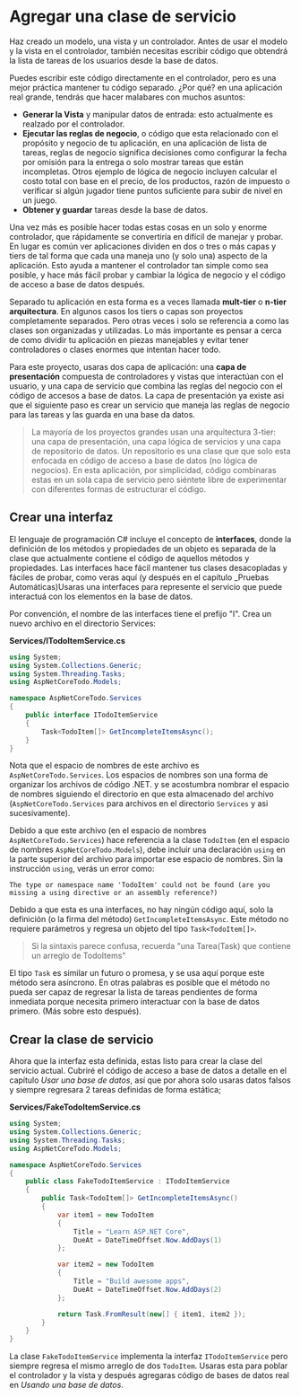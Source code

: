 # Agregar una clase de servicio

Haz creado un modelo, una vista y un controlador. Antes de usar el modelo y la vista en el controlador, también necesitas escribir código que obtendrá la lista de tareas de los usuarios desde la base de datos.

Puedes escribir este código directamente en el controlador, pero es una mejor práctica mantener tu código separado. ¿Por qué? en una aplicación real grande, tendrás que hacer malabares con muchos asuntos:

* **Generar la Vista** y manipular datos de entrada: esto actualmente es realzado por el controlador.
* **Ejecutar las reglas de negocio**, o código que esta relacionado con el propósito y negocio de tu aplicación, en una aplicación de lista de tareas, reglas de negocio significa decisiones como configurar la fecha por omisión para la entrega o solo mostrar tareas que están incompletas. Otros ejemplo de lógica de negocio incluyen calcular el costo total con base en el precio, de los productos, razón de impuesto o verificar si algún jugador tiene puntos suficiente para subir de nivel en un juego.
* **Obtener y guardar** tareas desde la base de datos.

Una vez más es posible hacer todas estas cosas en un solo y enorme controlador, que rápidamente se convertiría en difícil de manejar y probar. En lugar es común ver aplicaciones dividen en dos o tres o más capas y tiers de tal forma que cada una maneja uno (y solo una) aspecto de la aplicación. Esto ayuda a mantener el controlador tan simple como sea posible, y hace más fácil probar y cambiar la lógica de negocio y el código de acceso a base de datos después.

Separado tu aplicación en esta forma es a veces llamada **mult-tier** o **n-tier arquitectura**. En algunos casos los tiers o capas son proyectos completamente separados. Pero otras veces i solo se referencia a como las clases son organizadas y utilizadas. Lo más importante es pensar a cerca de como dividir tu aplicación en piezas manejables y evitar tener controladores o clases enormes que intentan hacer todo.

Para este proyecto, usaras dos capa de aplicación: una **capa de presentación** compuesta de controladores y vistas que interactúan con el usuario, y una capa de servicio que combina las reglas del negocio con el código de accesos a base de datos. La capa de presentación ya existe asi que el siguiente paso es crear un servicio que maneja las reglas de negocio para las tareas y las guarda en una base da datos.

> La mayoría de los proyectos grandes usan una arquitectura 3-tier: una capa de presentación, una capa lógica de servicios y una capa de repositorio de datos. Un repositorio es una clase que que solo esta enfocada en código de acceso a base de datos (no lógica de negocios). En esta aplicación, por simplicidad, código combinaras estas en un sola capa de servicio pero siéntete libre de experimentar con diferentes formas de estructurar el código.

## Crear una interfaz

El lenguaje de programación C# incluye el concepto de **interfaces**, donde la definición de los métodos y propiedades de un objeto es separada de la clase que actualmente contiene el código de aquellos métodos y propiedades. Las interfaces hace fácil mantener tus clases desacopladas y fáciles de probar, como veras aquí (y después en el capítulo _Pruebas Automáticas)Usaras una interfaces para represente el servicio que puede interactuá con los elementos en la base de datos.

Por convención, el nombre de las interfaces tiene el prefijo "I". Crea un nuevo archivo en el directorio Services:

**Services/ITodoItemService.cs**

```csharp
using System;
using System.Collections.Generic;
using System.Threading.Tasks;
using AspNetCoreTodo.Models;

namespace AspNetCoreTodo.Services
{
    public interface ITodoItemService
    {
        Task<TodoItem[]> GetIncompleteItemsAsync();
    }
}
```

Nota que el espacio de nombres de este archivo es `AspNetCoreTodo.Services`. Los espacios de nombres son una forma de organizar los archivos de código .NET. y se acostumbra nombrar el espacio de nombres siguiendo el directorio en que esta almacenado del archivo (`AspNetCoreTodo.Services` para archivos en el directorio  `Services` y asi sucesivamente).

Debido a que este archivo (en el espacio de nombres `AspNetCoreTodo.Services`) hace referencia a la clase `TodoItem` (en el espacio de nombres `AspNetCoreTodo.Models`), debe incluir una declaración `using` en la parte superior del archivo para importar ese espacio de nombres. Sin la instrucción `using`, verás un error como:

```
The type or namespace name 'TodoItem' could not be found (are you missing a using directive or an assembly reference?)
```

Debido a que esta es una interfaces, no hay ningún código aquí, solo la definición (o la firma del método) `GetIncompleteItemsAsync`. Este método no requiere parámetros y regresa un objeto del tipo  `Task<TodoItem[]>`.

> Si la sintaxis parece confusa, recuerda "una Tarea(Task) que contiene un arreglo de TodoItems"

El tipo `Task` es similar un futuro o promesa, y se usa aquí porque este método sera asíncrono. En otras palabras es posible que el método no pueda ser capaz de regresar la lista de tareas pendientes de forma inmediata porque necesita primero interactuar con la base de datos primero. (Más sobre esto después).

## Crear la clase de servicio

Ahora que la interfaz esta definida, estas listo para crear la clase del servicio actual. Cubriré el código de acceso a base de datos a detalle en el capítulo _Usar una base de datos_, así que por ahora solo usaras datos falsos y siempre regresara 2 tareas definidas de forma estática;

**Services/FakeTodoItemService.cs**

```csharp
using System;
using System.Collections.Generic;
using System.Threading.Tasks;
using AspNetCoreTodo.Models;

namespace AspNetCoreTodo.Services
{
    public class FakeTodoItemService : ITodoItemService
    {
        public Task<TodoItem[]> GetIncompleteItemsAsync()
        {
            var item1 = new TodoItem
            {
                Title = "Learn ASP.NET Core",
                DueAt = DateTimeOffset.Now.AddDays(1)
            };

            var item2 = new TodoItem
            {
                Title = "Build awesome apps",
                DueAt = DateTimeOffset.Now.AddDays(2)
            };

            return Task.FromResult(new[] { item1, item2 });
        }
    }
}
```

La clase `FakeTodoItemService` implementa la interfaz `ITodoItemService` pero siempre regresa el mismo arreglo de dos `TodoItem`. Usaras esta para poblar el controlador y la vista y después agregaras código de bases de datos real en _Usando una base de datos_.